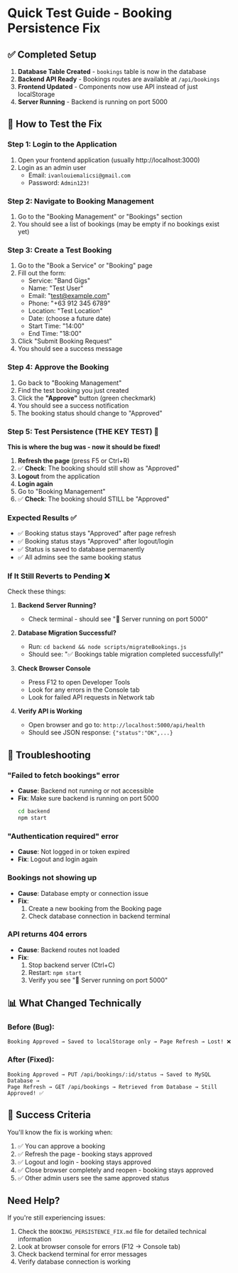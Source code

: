 # Quick Test Guide - Booking Persistence Fix

## ✅ Completed Setup

1. **Database Table Created** - `bookings` table is now in the database
2. **Backend API Ready** - Bookings routes are available at `/api/bookings`
3. **Frontend Updated** - Components now use API instead of just localStorage
4. **Server Running** - Backend is running on port 5000

## 🧪 How to Test the Fix

### Step 1: Login to the Application
1. Open your frontend application (usually http://localhost:3000)
2. Login as an admin user
   - Email: `ivanlouiemalicsi@gmail.com`
   - Password: `Admin123!`

### Step 2: Navigate to Booking Management
1. Go to the "Booking Management" or "Bookings" section
2. You should see a list of bookings (may be empty if no bookings exist yet)

### Step 3: Create a Test Booking
1. Go to the "Book a Service" or "Booking" page
2. Fill out the form:
   - Service: "Band Gigs"
   - Name: "Test User"
   - Email: "test@example.com"
   - Phone: "+63 912 345 6789"
   - Location: "Test Location"
   - Date: (choose a future date)
   - Start Time: "14:00"
   - End Time: "18:00"
3. Click "Submit Booking Request"
4. You should see a success message

### Step 4: Approve the Booking
1. Go back to "Booking Management"
2. Find the test booking you just created
3. Click the **"Approve"** button (green checkmark)
4. You should see a success notification
5. The booking status should change to "Approved"

### Step 5: Test Persistence (THE KEY TEST) 🎯
**This is where the bug was - now it should be fixed!**

1. **Refresh the page** (press F5 or Ctrl+R)
2. ✅ **Check**: The booking should still show as "Approved"
3. **Logout** from the application
4. **Login again**
5. Go to "Booking Management"
6. ✅ **Check**: The booking should STILL be "Approved"

### Expected Results ✅
- ✅ Booking status stays "Approved" after page refresh
- ✅ Booking status stays "Approved" after logout/login
- ✅ Status is saved to database permanently
- ✅ All admins see the same booking status

### If It Still Reverts to Pending ❌
Check these things:

1. **Backend Server Running?**
   - Check terminal - should see "🚀 Server running on port 5000"
   
2. **Database Migration Successful?**
   - Run: `cd backend && node scripts/migrateBookings.js`
   - Should see: "✅ Bookings table migration completed successfully!"

3. **Check Browser Console**
   - Press F12 to open Developer Tools
   - Look for any errors in the Console tab
   - Look for failed API requests in Network tab

4. **Verify API is Working**
   - Open browser and go to: `http://localhost:5000/api/health`
   - Should see JSON response: `{"status":"OK",...}`

## 🔧 Troubleshooting

### "Failed to fetch bookings" error
- **Cause**: Backend not running or not accessible
- **Fix**: Make sure backend is running on port 5000
  ```bash
  cd backend
  npm start
  ```

### "Authentication required" error
- **Cause**: Not logged in or token expired
- **Fix**: Logout and login again

### Bookings not showing up
- **Cause**: Database empty or connection issue
- **Fix**: 
  1. Create a new booking from the Booking page
  2. Check database connection in backend terminal

### API returns 404 errors
- **Cause**: Backend routes not loaded
- **Fix**: 
  1. Stop backend server (Ctrl+C)
  2. Restart: `npm start`
  3. Verify you see "🚀 Server running on port 5000"

## 📊 What Changed Technically

### Before (Bug):
```
Booking Approved → Saved to localStorage only → Page Refresh → Lost! ❌
```

### After (Fixed):
```
Booking Approved → PUT /api/bookings/:id/status → Saved to MySQL Database → 
Page Refresh → GET /api/bookings → Retrieved from Database → Still Approved! ✅
```

## 🎉 Success Criteria

You'll know the fix is working when:
1. ✅ You can approve a booking
2. ✅ Refresh the page - booking stays approved
3. ✅ Logout and login - booking stays approved
4. ✅ Close browser completely and reopen - booking stays approved
5. ✅ Other admin users see the same approved status

## Need Help?

If you're still experiencing issues:
1. Check the `BOOKING_PERSISTENCE_FIX.md` file for detailed technical information
2. Look at browser console for errors (F12 → Console tab)
3. Check backend terminal for error messages
4. Verify database connection is working
